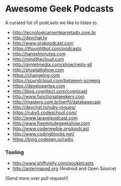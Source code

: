 # Awesome Geek Podcasts

A curated list of podcasts we like to listen to.

* http://tecnologicamentearretado.com.br
* http://devchat.tv
* http://www.grokpodcast.com
* https://thoughtbot.com/podcasts
* http://hanselminutes.com
* http://mindthecloud.com
* http://gimletmedia.com/show/reply-all
* http://shoptalkshow.com
* https://changelog.com
* https://soundcloud.com/between-screens
* https://developertea.com
* http://blog.cognitect.com/cognicast
* http://www.functionalgeekery.com
* http://imasters.com.br/perfil/databasecast
* http://devchat.tv/ruby-rogues/
* https://ruby5.codeschool.com/
* http://www.laravelpodcast.com
* http://www.fiveminutegeekshow.com
* http://www.codenewbie.org/podcast
* http://www.codingblocks.net/
* https://blog.codepen.io/radio



### Tooling

* http://www.shiftyjelly.com/pocketcasts
* http://antennapod.org (Android and Open Source)

(Send more over pull request!)
